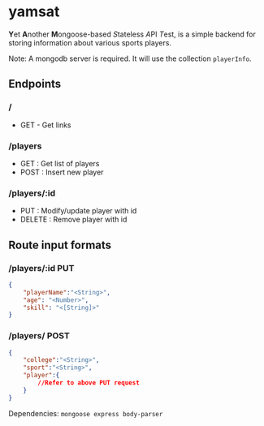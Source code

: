 # yamsat

**Y**et **A**nother **M**ongoose-based *S*tateless *A*PI *T*est, is a simple backend for storing information about various sports players.

Note: A mongodb server is required. It will use the collection `playerInfo`.

## Endpoints

### /

- GET - Get links

### /players

- GET : Get list of players
- POST : Insert new player

### /players/:id

- PUT : Modify/update player with id
- DELETE : Remove player with id

## Route input formats

### /players/:id PUT

```json
{
    "playerName":"<String>",
    "age": "<Number>",
    "skill": "<[String]>"
}
```

### /players/ POST

```json
{
    "college":"<String>",
    "sport":"<String>",
    "player":{
        //Refer to above PUT request
    }
}


```


Dependencies: `mongoose express body-parser`
